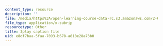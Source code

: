 ```yaml
---
content_type: resource
description: ''
file: /media/https%3A/open-learning-course-data-rc.s3.amazonaws.com/2-003sc-engineering-dynamics-fall-2011/e8df7baa5faa7093b678a818e28a73b0_Ze5nqLIYUMc.srt
file_type: application/x-subrip
resourcetype: Other
title: 3play caption file
uid: e8df7baa-5faa-7093-b678-a818e28a73b0
---
```

